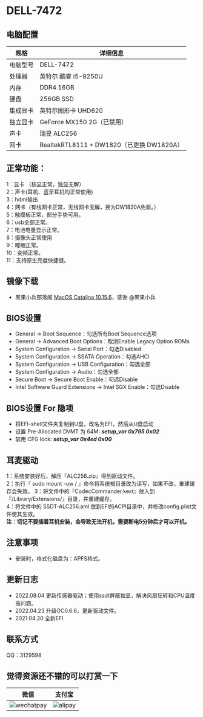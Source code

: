 # DELL-7472
## 电脑配置

| 规格   | 详细信息                                 |
|------|--------------------------------------|
| 电脑型号 | DELL-7472                            |
| 处理器  | 英特尔 酷睿 i5-8250U                      |
| 内存   | DDR4 16GB                            |
| 硬盘   | 256GB SSD                            |
| 集成显卡 | 英特尔图形卡 UHD620                        |
| 独立显卡 | GeForce MX150 2G（已禁用）                |
| 声卡   | 瑞昱 ALC256                            |
| 网卡   | RealtekRTL8111 + DW1820（已更换 DW1820A） |


## 正常功能：
1：显卡 （核显正常，独显无解）  
2：声卡(耳机、蓝牙耳机均正常使用)  
3：hdmi输出  
4：网卡（有线网卡正常，无线网卡无解，换为DW1820A免驱。）  
5：触摸板正常，部分手势可用。  
6：usb全部正常。  
7：电池电量显示正常。  
8：摄像头正常使用  
9：睡眠正常。  
10：变频正常。  
11：支持原生亮度快捷键。


## 镜像下载
- 黑果小兵部落阁 [MacOS Catalina 10.15.6](https://blog.daliansky.net/macOS-Catalina-10.15.6-19G73-Release-version-with-Clover-5119-original-image-Double-EFI-Version-UEFI-and-MBR.html)，感谢 @黑果小兵


## BIOS设置
* General -> Boot Sequence：勾选所有Boot Sequence选项
* General -> Advanced Boot Options：取消Enable Legacy Option ROMs
* System Configuration -> Serial Port：勾选Disabled
* System Configuration -> SSATA Operation：勾选AHCI
* System Configuration -> USB Configuration：勾选全部
* System Configuration -> Audio：勾选全部
* Secure Boot -> Secure Boot Enable：勾选Disable
* Intel Software Guard Extensions -> Intel SGX Enable：勾选Disable


## BIOS设置 For 隐项
* 将EFI-shell文件夹复制到U盘，改名为EFI，然后从U盘启动
* 设置 Pre-Allocated DVMT 为 64M:
  ***setup_var 0x795 0x02***
* 禁用 CFG lock:
  ***setup_var 0x4ed 0x00***


## 耳麦驱动
1：系统安装好后，解压『ALC256.zip』得到驱动文件。  
2：执行『 sudo mount -uw / 』命令将系统根目录改为读写，如果不改，重建缓存会失效。
3：将文件中的『CodecCommander.kext』放入到『/Library/Extensions/』目录，并重建缓存。  
4：将文件中的 SSDT-ALC256.aml 放到EFI的ACPI目录中，并修改config.plist文件使其生效。  
**注：切记不要插着耳机安装，会导致无法开机，需要断电5分钟后才可以开机。**


## 注意事项
* 安装时，格式化磁盘为：APFS格式。


## 更新日志
- 2022.08.04 更新传感器驱动；使用ssdt屏蔽独显，解决风扇狂转和CPU温度高问题。
- 2022.04.23 升级OC0.6.6，更新驱动文件。
- 2021.04.20 全新EFI

## 联系方式
QQ：3129598

## 觉得资源还不错的可以打赏一下
| 微信                                                         | 支付宝                                                       |
| ------------------------------------------------------------ | ------------------------------------------------------------ |
| ![wechatpay](https://github.com/haoyaxuan/dell7472/blob/master/images/wechatpay.png) | ![alipay](https://github.com/haoyaxuan/dell7472/blob/master/images/alipay.png) |

